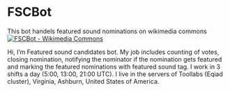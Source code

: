 # FSCBot
This bot handels featured sound nominations on wikimedia commons
[![FSCBot - Wikimedia Commons](https://upload.wikimedia.org/wikipedia/commons/thumb/8/88/Mini-Robot.png/211px-Mini-Robot.png)](https://commons.wikimedia.org/wiki/User:FSCBot)

Hi, I’m Featured sound candidates bot. My job includes counting of votes, closing nomination, notifying the nominator if the nomination gets featured and marking the featured nominations with featured sound tag. I work in 3 shifts a day (5:00, 13:00, 21:00 UTC). I live in the servers of Toollabs (Eqiad cluster), Virginia, Ashburn, United States of America. 

